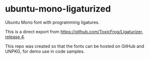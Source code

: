# ubuntu-mono-ligaturized
Ubuntu Mono font with programming ligatures.

This is a direct export from https://github.com/ToxicFrog/Ligaturizer, [release 4](https://github.com/ToxicFrog/Ligaturizer/releases/tag/v4).

This repo was created so that the fonts can be hosted on GitHub and UNPKG, for demo use in code samples.
